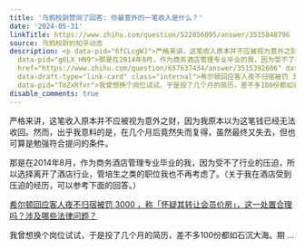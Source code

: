 ```yaml
---
title: '乌鸦校尉赞同了回答: 你最意外的一笔收入是什么？'
date: '2024-05-31'
linkTitle: https://www.zhihu.com/question/522856095/answer/3515848796
source: 乌鸦校尉的知乎动态
description: <p data-pid="6fCLcgWJ">严格来讲，这笔收入原本并不应被视为意外之财，因为我原本以为这笔钱已经无法收回。然而，出乎我意料的是，在几个月后竟然失而复得，虽然最终又失去，但也可算是勉强符合提问的条件。</p><p
  data-pid="g6LX_HN9">那是在2014年8月，作为商务酒店管理专业毕业的我，因为受不了行业的压迫，所以选择离开了酒店行业，管培生之类的职位我也不再考虑了。（关于我在酒店受到压迫的经历，可以参考下面的回答。）</p><a
  href="https://www.zhihu.com/question/657637434/answer/3515392606" data-draft-node="block"
  data-draft-type="link-card" class="internal">希尔顿回应客人夜不归宿被罚 3000 ，称「怀疑其转让会员价房」，这一处置合理吗？涉及哪些法律问题？</a><p
  data-pid="TmZxRfvr">我曾想换个岗位试试，于是投了几个月的简历，差不多100份都如石沉大海。期 ...
disable_comments: true
---
```

<p data-pid="6fCLcgWJ">严格来讲，这笔收入原本并不应被视为意外之财，因为我原本以为这笔钱已经无法收回。然而，出乎我意料的是，在几个月后竟然失而复得，虽然最终又失去，但也可算是勉强符合提问的条件。</p><p data-pid="g6LX_HN9">那是在2014年8月，作为商务酒店管理专业毕业的我，因为受不了行业的压迫，所以选择离开了酒店行业，管培生之类的职位我也不再考虑了。（关于我在酒店受到压迫的经历，可以参考下面的回答。）</p><a href="https://www.zhihu.com/question/657637434/answer/3515392606" data-draft-node="block" data-draft-type="link-card" class="internal">希尔顿回应客人夜不归宿被罚 3000 ，称「怀疑其转让会员价房」，这一处置合理吗？涉及哪些法律问题？</a><p data-pid="TmZxRfvr">我曾想换个岗位试试，于是投了几个月的简历，差不多100份都如石沉大海。期 ...